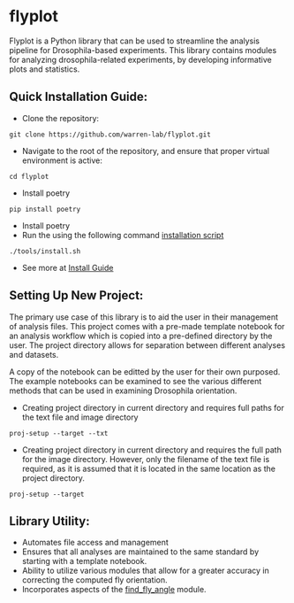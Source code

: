 # flyplot
Flyplot is a Python library that can be used to streamline the analysis pipeline for Drosophila-based experiments. This library contains modules for analyzing drosophila-related experiments, by developing informative plots and statistics.

## Quick Installation Guide:
- Clone the repository:
```
git clone https://github.com/warren-lab/flyplot.git
```
- Navigate to the root of the repository, and ensure that proper virtual environment is active:
```
cd flyplot
```
- Install poetry
```
pip install poetry
```
- Install poetry
- Run the using the following command [installation script](tools/install.sh)
```
./tools/install.sh
```
- See more at [Install Guide](doc/INSTALL.md)

## Setting Up New Project:
The primary use case of this library is to aid the user in their management of analysis files. This project comes with a pre-made template notebook for an analysis workflow which is copied into a pre-defined directory by the user. The project directory allows for separation between different analyses and datasets.

A copy of the notebook can be editted by the user for their own purposed. The example notebooks can be examined to see the various different methods that can be used in examining Drosophila orientation.

- Creating project directory in current directory and requires full paths for the text file and image directory
```
proj-setup --target --txt
```

- Creating project directory in current directory and requires the full path for the image directory. However, only the filename of the text file is required, as it is assumed that it is located in the same location as the project directory.
```
proj-setup --target 
```

## Library Utility:
- Automates file access and management
- Ensures that all analyses are maintained to the same standard by starting with a template notebook.
- Ability to utilize various modules that allow for a greater accuracy in correcting the computed fly orientation. 
- Incorporates aspects of the [find_fly_angle](ACKNOWLEDGEMENTS.md) module.
